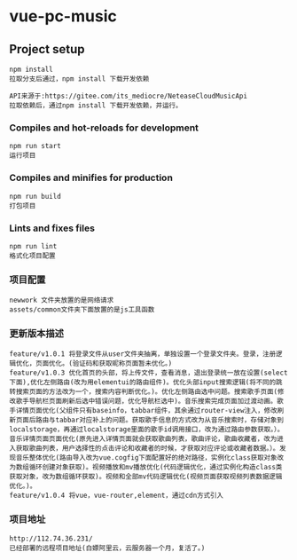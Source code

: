 # vue-pc-music

## Project setup

```
npm install
拉取分支后通过，npm install 下载开发依赖

API来源于:https://gitee.com/its_mediocre/NeteaseCloudMusicApi
拉取依赖后，通过npm install 下载开发依赖，并运行。
```

### Compiles and hot-reloads for development

```
npm run start
运行项目
```

### Compiles and minifies for production

```
npm run build
打包项目
```

### Lints and fixes files

```
npm run lint
格式化项目配置
```

### 项目配置

```
newwork 文件夹放置的是网络请求
assets/common文件夹下面放置的是js工具函数
```

### 更新版本描述

```
feature/v1.0.1 将登录文件从user文件夹抽离，单独设置一个登录文件夹。登录，注册逻辑优化，页面优化。(验证码和获取昵称页面暂未优化。)
feature/v1.0.3 优化首页的头部，将上传文件，查看消息，退出登录统一放在设置(select下面),优化左侧路由(改为用elementui的路由组件)。优化头部input搜索逻辑(将不同的跳转搜索页面的方法改为一个，搜索内容判断优化。)。优化左侧路由选中问题。搜索歌手页面(修改歌手导航栏页面刷新后选中错误问题，优化导航栏选中)。音乐搜索完成页面加过渡动画。歌手详情页面优化(父组件只有baseinfo，tabbar组件，其余通过router-view注入，修改刷新页面后路由与tabbar对应补上的问题。获取歌手信息的方式改为从音乐搜索时，存储对象到localstorage，再通过localstorage里面的歌手id调用接口，改为通过路由参数获取。）。音乐详情页面页面优化(原先进入详情页面就会获取歌曲列表，歌曲评论，歌曲收藏者，改为进入获取歌曲列表，用户选择性的点击评论和收藏者的时候，才获取对应评论或收藏者数据。）。发现音乐整体优化(路由导入改为vue.cogfig下面配置好的绝对路径，实例化class获取对象改为数组循环创建对象获取)。视频播放和mv播放优化(代码逻辑优化，通过实例化构造class类获取对象，改为数组循环获取)。视频和全部mv代码逻辑优化(视频页面获取视频列表数据逻辑优化。)。
feature/v1.0.4 将vue，vue-router,element，通过cdn方式引入
```

### 项目地址

```
http://112.74.36.231/
已经部署的远程项目地址(白嫖阿里云，云服务器一个月，复活了。)
```
